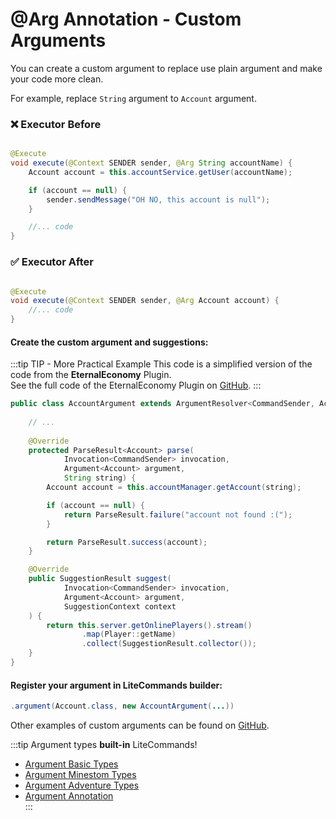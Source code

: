 # @Arg Annotation - Custom Arguments

You can create a custom argument to replace use plain argument and make your code more clean.

For example, replace `String` argument to `Account` argument.

### ❌ Executor Before

```java

@Execute
void execute(@Context SENDER sender, @Arg String accountName) {
    Account account = this.accountService.getUser(accountName);

    if (account == null) {
        sender.sendMessage("OH NO, this account is null");
    }

    //... code
}
```

### ✅ Executor After

```java

@Execute
void execute(@Context SENDER sender, @Arg Account account) {
    //... code
}
```

#### Create the custom argument and suggestions:

:::tip TIP - More Practical Example
This code is a simplified version of the code from the **EternalEconomy** Plugin.  
See the full code of the EternalEconomy Plugin on [GitHub](https://github.com/EternalCodeTeam/EternalEconomy).
:::


```java
public class AccountArgument extends ArgumentResolver<CommandSender, Account> {
    
    // ...
    
    @Override
    protected ParseResult<Account> parse(
            Invocation<CommandSender> invocation,
            Argument<Account> argument,
            String string) {
        Account account = this.accountManager.getAccount(string);

        if (account == null) {
            return ParseResult.failure("account not found :(");
        }

        return ParseResult.success(account);
    }

    @Override
    public SuggestionResult suggest(
            Invocation<CommandSender> invocation,
            Argument<Account> argument,
            SuggestionContext context
    ) {
        return this.server.getOnlinePlayers().stream()
                .map(Player::getName)
                .collect(SuggestionResult.collector());
    }
}
```

#### Register your argument in LiteCommands builder:

```java
.argument(Account.class, new AccountArgument(...))
```

Other examples of custom arguments can be found on [GitHub](https://github.com/Rollczi/LiteCommands/tree/master/examples/bukkit/src/main/java/dev/rollczi/example/bukkit/argument).

:::tip Argument types **built-in** LiteCommands!
- [Argument Basic Types](/documentation/litecommands/features/types/supported-basic-types.md) <br>
- [Argument Minestom Types](/documentation/litecommands/features/types/supported-types-minestom-extension.md) <br>
- [Argument Adventure Types](/documentation/litecommands/features/types/supported-types-adventure-extension.md) <br>
- [Argument Annotation](/documentation/litecommands/features/arguments-annotation.md) <br>
:::